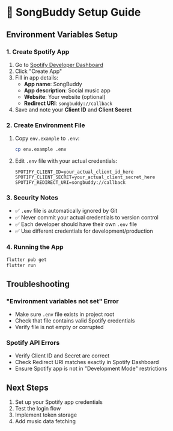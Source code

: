 # 🎵 SongBuddy Setup Guide

## Environment Variables Setup

### 1. Create Spotify App
1. Go to [Spotify Developer Dashboard](https://developer.spotify.com/dashboard/applications)
2. Click "Create App"
3. Fill in app details:
   - **App name**: SongBuddy
   - **App description**: Social music app
   - **Website**: Your website (optional)
   - **Redirect URI**: `songbuddy://callback`
4. Save and note your **Client ID** and **Client Secret**

### 2. Create Environment File
1. Copy `env.example` to `.env`:
   ```bash
   cp env.example .env
   ```

2. Edit `.env` file with your actual credentials:
   ```env
   SPOTIFY_CLIENT_ID=your_actual_client_id_here
   SPOTIFY_CLIENT_SECRET=your_actual_client_secret_here
   SPOTIFY_REDIRECT_URI=songbuddy://callback
   ```

### 3. Security Notes
- ✅ `.env` file is automatically ignored by Git
- ✅ Never commit your actual credentials to version control
- ✅ Each developer should have their own `.env` file
- ✅ Use different credentials for development/production

### 4. Running the App
```bash
flutter pub get
flutter run
```

## Troubleshooting

### "Environment variables not set" Error
- Make sure `.env` file exists in project root
- Check that file contains valid Spotify credentials
- Verify file is not empty or corrupted

### Spotify API Errors
- Verify Client ID and Secret are correct
- Check Redirect URI matches exactly in Spotify Dashboard
- Ensure Spotify app is not in "Development Mode" restrictions

## Next Steps
1. Set up your Spotify app credentials
2. Test the login flow
3. Implement token storage
4. Add music data fetching

